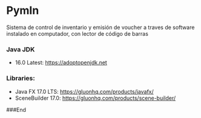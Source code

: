 # PymIn
Sistema de control de inventario y emisión de voucher a traves de software instalado en computador, con lector de código de barras

### Java JDK
- 16.0 Latest: https://adoptopenjdk.net

### Libraries:

- Java FX 17.0 LTS: https://gluonhq.com/products/javafx/
- SceneBuilder 17.0: https://gluonhq.com/products/scene-builder/


###End
